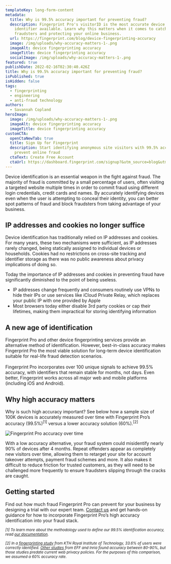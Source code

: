 ```yaml
---
templateKey: long-form-content
metadata:
  title: Why is 99.5% accuracy important for preventing fraud?
  description: Fingerprint Pro's visitorID is the most accurate device
    identifier available. Learn why this matters when it comes to catching
    fraudsters and protecting your online business.
  url: https://fingerprint.com/blog/device-fingerprinting-accuracy
  image: /img/uploads/why-accuracy-matters-1-.png
  imageAlt: device fingerprinting accuracy
  imageTitle: device fingerprinting accuracy
  socialImage: /img/uploads/why-accuracy-matters-1-.png
featured: true
publishDate: 2022-02-16T02:30:40.426Z
title: Why is 99.5% accuracy important for preventing fraud?
isPublished: true
isHidden: false
tags:
  - fingerprinting
  - engineering
  - anti-fraud technology
authors:
  - Savannah Copland
heroImage:
  image: /img/uploads/why-accuracy-matters-1-.png
  imageAlt: device fingerprinting accuracy
  imageTitle: device fingerprinting accuracy
customCTA:
  openCtaNewTab: true
  title: Sign Up for Fingerprint
  description: Start identifying anonymous site visitors with 99.5% accuracy to
    prevent online fraud
  ctaText: Create Free Account
  ctaUrl: https://dashboard.fingerprint.com/signup?&utm_source=blog&utm_medium=website&utm_campaign=blog
---
```

Device identification is an essential weapon in the fight against fraud. The majority of fraud is committed by a small percentage of users, often visiting a targeted website multiple times in order to commit fraud using different login credentials, credit cards and names. By accurately identifying devices even when the user is attempting to conceal their identity, you can better spot patterns of fraud and block fraudsters from taking advantage of your business.  

## IP addresses and cookies no longer suffice

Device identification has traditionally relied on IP addresses and cookies. For many years, these two mechanisms were sufficient, as IP addresses rarely changed, being statically assigned to individual devices or households. Cookies had no restrictions on cross-site tracking and identifier storage as there was no public awareness about privacy implications of doing so.

Today the importance of IP addresses and cookies in preventing fraud have significantly diminished to the point of being useless. 

* IP addresses change frequently and consumers routinely use VPNs to hide their IPs or use services like iCloud Private Relay, which replaces your public IP with one provided by Apple 
* Most browsers today either disable 3rd party cookies or cap their lifetimes, making them impractical for storing identifying information

## A new age of identification

Fingerprint Pro and other device fingerprinting services provide an alternative method of identification. However, best-in-class accuracy makes Fingerprint Pro the most viable solution for long-term device identification suitable for real-life fraud detection scenarios.\
\
Fingerprint Pro incorporates over 100 unique signals to achieve 99.5% accuracy, with identifiers that remain stable for months, not days. Even better, Fingerprint works across all major web and mobile platforms (including iOS and Android).

## Why high accuracy matters

Why is such high accuracy important? See below how a sample size of 100K devices is accurately measured over time with Fingerprint Pro’s accuracy (99.5%)<sup>\[1]</sup> versus a lower accuracy solution (60%).<sup>\[2]</sup>

![Fingerprint Pro accuracy over time](/img/uploads/why-accuracy-matters_-graph.png "Fingerprint Pro accuracy over time")

With a low accuracy alternative, your fraud system could misidentify nearly 90% of devices after 4 months. Repeat offenders appear as completely new visitors over time, allowing them to retarget your site for account takeover attempts, payment fraud schemes and more. It also makes it difficult to reduce friction for trusted customers, as they will need to be challenged more frequently to ensure fraudsters slipping through the cracks are caught.

## Getting started 

Find out how much fraud Fingerprint Pro can prevent for your business by designing a trial with our expert team. [Contact us](/contact-sales/) and get hands-on guidance for how to incorporate Fingerprint Pro’s high accuracy identification into your fraud stack.

<i><small>\[1] To learn more about the methodology used to define our 99.5% identification accuracy, read [our documentation](https://dev.fingerprint.com/docs/understanding-our-995-accuracy).</small></i>

<i><small>\[2] In a [fingerprinting study](https://hal.inria.fr/hal-01718234v2) from KTH Royal Institute of Technology, 33.6% of users were correctly identified. [Other studies](https://www.researchgate.net/publication/332873650_Browser_Fingerprinting_A_survey) from EFF and Inria found accuracy between 80-90%, but those studies predate current web privacy policies. For the purposes of this comparison, we assumed a 60% accuracy rate.</small></i>